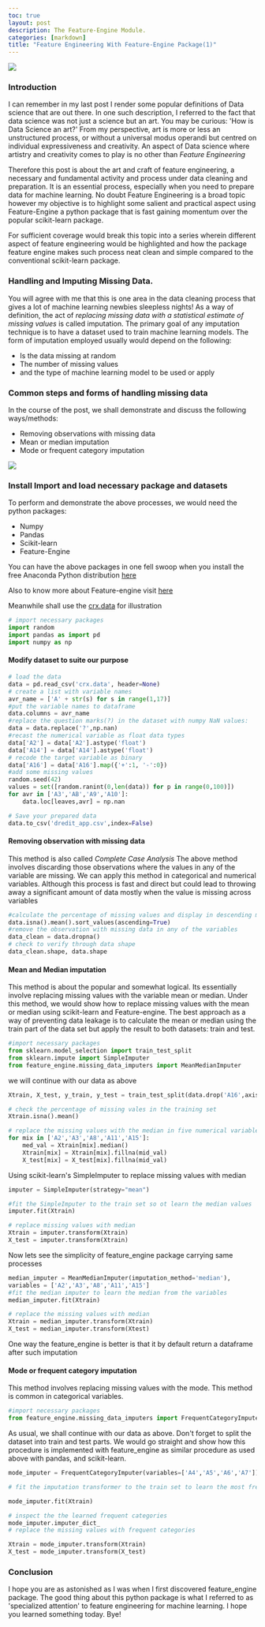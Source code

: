 ```yaml
---
toc: true
layout: post
description: The Feature-Engine Module.
categories: [markdown]
title: "Feature Engineering With Feature-Engine Package(1)"
---
```







![](/images/wide.jpg)

### Introduction
I can remember in my last post I render some popular definitions of Data science
that are out there. In one such description, I referred to the fact that data science was not just a science but an art. You may be curious: 'How is Data Science an art?'
From my perspective, art is more or less an unstructured process, or without a universal modus operandi but centred on individual expressiveness and creativity. An aspect of Data science where
artistry and creativity comes to play is no other than *Feature Engineering*

Therefore this post is about the art and craft of feature engineering, a necessary
and fundamental activity and process under data cleaning and preparation. It is an essential process, especially when you need to prepare data for machine learning. No doubt Feature Engineering
is a broad topic however my objective is to highlight some salient and practical aspect using
Feature-Engine a python package that is fast gaining momentum over the popular scikit-learn package.

For sufficient coverage would break this topic into a series wherein different aspect of feature engineering would be highlighted and how the package feature engine makes such process neat clean and simple compared to the conventional scikit-learn package.

### Handling and Imputing Missing Data.
You will agree with me that this is one area in the data cleaning process that gives a lot of machine learning newbies sleepless nights! As a way of definition, the act of *replacing missing data with a statistical estimate of missing values* is called imputation. The primary goal of any imputation technique is to have a dataset used to train machine learning models. The form of imputation employed usually would depend on the following:

- Is the data missing at random
- The number of missing values
- and the type of machine learning model to be used or apply


### Common steps and forms of handling missing data
In the course of the post, we shall demonstrate and discuss the following ways/methods:

- Removing observations with missing data
- Mean or median imputation
- Mode or frequent category imputation

![](/images/missing.jpg)


### Install  Import and load necessary package and datasets
To perform and demonstrate the above processes, we would need the python packages:
- Numpy
- Pandas
- Scikit-learn
- Feature-Engine

You can have the above packages in one fell swoop when you install the free Anaconda Python distribution [here]('https://www.anaconda.com/distribution/')

Also to know more about Feature-engine visit [here]('https://feature-engine.readthedocs.io')

Meanwhile shall use the [crx.data]('http://archive.ics.uci.edu/machine-learning-databases/credit-screening/') for illustration
```python
# import necessary packages
import random
import pandas as import pd
import numpy as np
```
#### Modify dataset to suite our purpose

```python
# load the data
data = pd.read_csv('crx.data', header=None)
# create a list with variable names
avr_name = ['A' + str(s) for s in range(1,17)]
#put the variable names to dataframe
data.columns = avr_name
#replace the question marks(?) in the dataset with numpy NaN values:
data = data.replace('?',np.nan)
#recast the numerical variable as float data types   
data['A2'] = data['A2'].astype('float')
data['A14'] = data['A14'].astype('float')
# recode the target variable as binary
data['A16'] = data['A16'].map({'+':1, '-':0})
#add some missing values
random.seed(42)
values = set([random.ranint(0,len(data)) for p in range(0,100)])
for avr in ['A3','AB','A9','A10']:
    data.loc[leaves,avr] = np.nan

# Save your prepared data
data.to_csv('dredit_app.csv',index=False)
```

#### Removing observation with missing data

This method is also called *Complete Case Analysis*
The above method involves discarding those observations where the values in any of the variable are missing. We can apply this method in categorical and numerical variables. Although this process is fast and direct but could lead to throwing away a significant amount of data mostly when the value is missing across variables
```python
#calculate the percentage of missing values and display in descending manner
data.isna().mean().sort_values(ascending=True)
#remove the observation with missing data in any of the variables
data_clean = data.dropna()
# check to verify through data shape
data_clean.shape, data.shape
```

#### Mean and Median imputation
This method is about the popular and somewhat logical. Its essentially involve replacing missing values with the variable mean or median. Under this method, we would show how to replace missing values with the mean or median using scikit-learn and Feature-engine. The best approach as a way of preventing data leakage is to calculate the mean or median using the train part of the data set but apply the result to both datasets: train and test.

```python
#import necessary packages
from sklearn.model_selection import train_test_split
from sklearn.impute import SimpleImputer
from feature_engine.missing_data_imputers import MeanMedianImputer
```
we will continue with our data as above

```python
Xtrain, X_test, y_train, y_test = train_test_split(data.drop('A16',axis=1), data['A16'],test_size=0.3,random_state=42)

# check the percentage of missing vales in the training set
Xtrain.isna().mean()

# replace the missing values with the median in five numerical variables using pure pandas
for mix in ['A2','A3','A8','A11','A15']:
    med_val = Xtrain[mix].median()
    Xtrain[mix] = Xtrain[mix].fillna(mid_val)
    X_test[mix] = X_test[mix].fillna(mid_val)
```
Using scikit-learn's SimpleImputer to replace missing values with median

```python
imputer = SimpleImputer(strategy="mean")

#fit the SimpleImputer to the train set so ot learn the median values
imputer.fit(Xtrain)

# replace missing values with median
Xtrain = imputer.transform(Xtrain)
X_test = imputer.transform(Xtrain)
```

Now lets see the simplicity of feature_engine package carrying same processes

```python
median_imputer = MeanMedianImputer(imputation_method='median'),
variables = ['A2','A3','A8','A11','A15']
#fit the median imputer to learn the median from the variables
median_imputer.fit(Xtrain)

# replace the missing values with median
Xtrain = median_imputer.transform(Xtrain)
X_test = median_imputer.transform(Xtest)
```
One way the feature_engine is better is that it by default return a dataframe after such imputation


#### Mode or frequent category imputation
This method involves replacing missing values with the mode. This method is common in categorical variables.

```python
#import necessary packages
from feature_engine.missing_data_imputers import FrequentCategoryImputer
```
As usual, we shall continue with our data as above. Don't forget to split the dataset into train and test parts. We would go straight and show how this procedure is implemented with feature_engine as similar procedure as used above with pandas, and scikit-learn.


```python
mode_imputer = FrequentCategoryImputer(variables=['A4','A5','A6','A7'])

# fit the imputation transformer to the train set to learn the most frequent categories

mode_imputer.fit(Xtrain)

# inspect the the learned frequent categories
mode_imputer.imputer_dict_
# replace the missing values with frequent categories

Xtrain = mode_imputer.transform(Xtrain)
X_test = mode_imputer.transform(X_test)
```
### Conclusion
I hope you are as astonished as I was when I  first discovered feature_engine package. The good thing about this python package is what I referred to as 'specialized attention' to feature engineering for machine learning. I hope you learned something today.
Bye!
